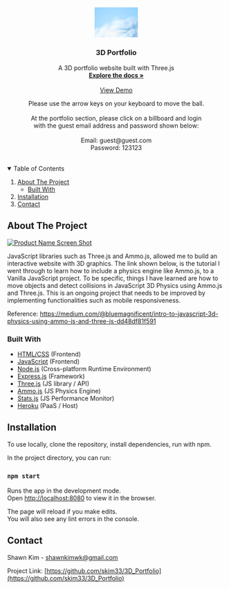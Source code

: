 <!-- PROJECT LOGO -->
<br />
<p align="center">
  <a href="https://github.com/skim33/3D_Portfolio">
    <img src="/assets/logo.jpg" alt="Logo" width="100" height="auto">
  </a>

  <h3 align="center">3D Portfolio</h3>

  <p align="center">
    A 3D portfolio website built with Three.js
    <br />
    <a href="https://github.com/skim33/3D_Portfolio"><strong>Explore the docs »</strong></a>
    <br />
    <br />
    <a href="https://shawn-kim-3d-portfolio.herokuapp.com/">View Demo</a>
    <br />
    <div align="center">Please use the arrow keys on your keyboard to move the ball.</div>
    <br />
    <div align="center" width="200px">At the portfolio section, please click on a billboard and login</div>
    <div align="center">with the guest email address and password shown below:</div>
    <br />
    <div align="center">Email: guest@guest.com</div>
    <div align="center">Password: 123123</div>
    <br />
  </p>
</p>

<!-- TABLE OF CONTENTS -->
<details open="open">
  <summary>Table of Contents</summary>
  <ol>
    <li>
      <a href="#about-the-project">About The Project</a>
      <ul>
        <li><a href="#built-with">Built With</a></li>
      </ul>
    </li>
    <li><a href="#installation">Installation</a></li>
    <li><a href="#contact">Contact</a></li>
  </ol>
</details>

<!-- ABOUT THE PROJECT -->

## About The Project

[![Product Name Screen Shot][product-screenshot]](https://shawn-kim-3d-portfolio.herokuapp.com/)

JavaScript libraries such as Three.js and Ammo.js, allowed me to build an interactive website with 3D graphics. The link shown below, is the tutorial I went through to learn how to include a physics engine like Ammo.js, to a Vanilla JavaScript project. To be specific, things I have learned are how to move objects and detect collisions in JavaScript 3D Physics using Ammo.js and Three.js. This is an ongoing project that needs to be improved by implementing functionalities such as mobile responsiveness.

Reference: https://medium.com/@bluemagnificent/intro-to-javascript-3d-physics-using-ammo-js-and-three-js-dd48df81f591

### Built With

- [HTML/CSS](https://developer.mozilla.org/en-US/docs/Web/HTML) (Frontend)
- [JavaScript](https://developer.mozilla.org/en-US/docs/Web/JavaScript) (Frontend)
- [Node.js](https://nodejs.org/en/) (Cross-platform Runtime Environment)
- [Express.js](https://expressjs.com/) (Framework)
- [Three.js](https://threejs.org/) (JS library / API)
- [Ammo.js](https://github.com/kripken/ammo.js) (JS Physics Engine)
- [Stats.js](https://github.com/mrdoob/stats.js/) (JS Performance Monitor)
- [Heroku](https://firebase.google.com/) (PaaS / Host)

<!-- GETTING STARTED -->

## Installation

To use locally, clone the repository, install dependencies, run with npm.

In the project directory, you can run:

### `npm start`

Runs the app in the development mode.\
Open [http://localhost:8080](http://localhost:8080) to view it in the browser.

The page will reload if you make edits.\
You will also see any lint errors in the console.

## Contact

Shawn Kim - shawnkimwk@gmail.com

Project Link: [https://github.com/skim33/3D_Portfolio](https://github.com/skim33/3D_Portfolio)

<!-- MARKDOWN LINKS & IMAGES -->
<!-- https://www.markdownguide.org/basic-syntax/#reference-style-links -->

[product-screenshot]: ./assets/screen_shot.png

